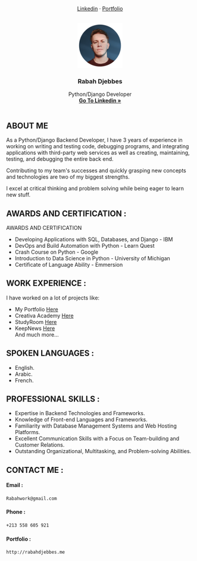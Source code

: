 <p align="center">
    <a href="https://www.linkedin.com/in/rabahdjebbes/">Linkedin</a>
    ·
    <a href="http://rabahdjebbes.me/">Portfolio</a>
 </p>


<!-- https://www.opengis.ch/wp-content/uploads/2020/04/django-python-logo-e1588009010920.png ->
<!-- PROJECT LOGO -->
<br />
<div align="center">
  <img src="pic.png" alt="Logo" width="120px" height="120px">
  <h3 align="center">Rabah Djebbes</h3>

  <p align="center">
    Python/Django Developer
    <br />
    <a href="https://www.linkedin.com/in/rabahdjebbes/"><strong>Go To Linkedin »</strong></a>
    <br />
    <br />
</div>


<!-- ABOUT THE PROJECT -->
## ABOUT ME
As a Python/Django Backend Developer, I have 3 years of experience in working on writing and testing code, debugging programs, and integrating applications with third-party web services as well as creating, maintaining, testing, and debugging the entire back end.

Contributing to my team's successes and quickly grasping new concepts and technologies are two of my biggest strengths.

I excel at critical thinking and problem solving while being eager to learn new stuff.

## AWARDS AND CERTIFICATION :
AWARDS AND CERTIFICATION
- Developing Applications with SQL, Databases, and Django     -       IBM
- DevOps and Build Automation with Python     -       Learn Quest
- Crash Course on Python      -       Google
- Introduction to Data Science in Python      -       University of Michigan
- Certificate of Language Ability     -       Emmersion

## WORK EXPERIENCE :
I have worked on a lot of projects like:
- My Portfolio <a href="http://rabahdjebbes.me/" target="_balnk">Here</a>
- Creativa Academy <a href="https://creativa-academy.com/" target="_balnk">Here</a>
- StudyRoom <a href="https://studyroom.djebbesrabah.repl.co/" target="_balnk">Here</a>
- KeepNews <a href="https://keepnews.djebbesrabah.repl.co/" target="_balnk">Here</a>
<br> And much more...

## SPOKEN LANGUAGES :
- English.
- Arabic.
- French.

## PROFESSIONAL SKILLS :
- Expertise in Backend Technologies and Frameworks.
- Knowledge of Front-end Languages and Frameworks.
- Familiarity with Database Management Systems and Web Hosting Platforms.
- Excellent Communication Skills with a Focus on Team-building and Customer Relations.
- Outstanding Organizational, Multitasking, and Problem-solving Abilities.

## CONTACT ME :
#### Email : 
```sh
Rabahwork@gmail.com
```
#### Phone : 
```sh
+213 558 605 921
```
#### Portfolio : 
```sh
http://rabahdjebbes.me
```
